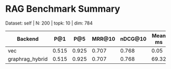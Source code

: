 # RAG Benchmark Summary
Dataset: self | N: 200 | topk: 10 | dim: 784

| Backend | P@1 | P@5 | MRR@10 | nDCG@10 | Mean ms | P95 ms |
|---------|-----|-----|--------|---------|---------|--------|
| vec | 0.515 | 0.925 | 0.707 | 0.768 | 0.05 | 0.06 |
| graphrag_hybrid | 0.515 | 0.925 | 0.707 | 0.768 | 69.32 | 242.82 |